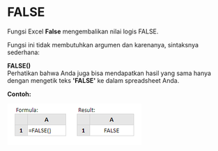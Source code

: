 # FALSE

Fungsi Excel **False** mengembalikan nilai logis FALSE.

Fungsi ini tidak membutuhkan argumen dan karenanya, sintaksnya sederhana:

**FALSE\(\)**  
Perhatikan bahwa Anda juga bisa mendapatkan hasil yang sama hanya dengan mengetik teks **'FALSE'** ke dalam spreadsheet Anda.  
  
**Contoh:**

![](../.gitbook/assets/false.PNG)

